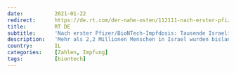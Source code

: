 ```yaml
---
date:          2021-01-22
redirect:      https://de.rt.com/der-nahe-osten/112111-nach-erster-pfizerbiontech-impfdosis-tausende/
title:         RT DE
subtitle:      'Nach erster Pfizer/BioNTech-Impfdosis: Tausende Israelis positiv auf Coronavirus getestet'
description:   'Mehr als 2,2 Millionen Menschen in Israel wurden bislang gegen SARS-CoV-2 geimpft. Über 12.000 wurden nach der ersten Verabreichung des Vakzins von Pfizer/BioNTech positiv auf das Coronavirus getestet. Nur mehrere Dutzend davon hatten die zweite Dosis erhalten.'
country:       IL
categories:    [Zahlen, Impfung]
tags:          [biontech]
---
```

